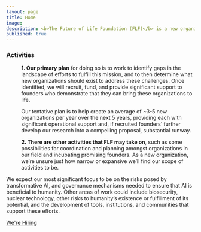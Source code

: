 ```yaml
---
layout: page
title: Home
image: 
description: <b>The Future of Life Foundation (FLF)</b> is a new organization, affiliated with the <a href="https://futureoflife.org/">Future of Life Institute</a>, whose mission is to steer transformative technology towards benefiting life and away from extreme large-scale risks.
published: true
---
```


<h3>Activities</h3>
<dl>
<dt></dt>
<dd>
<p><b>1. Our primary plan</b> for doing so is to work to identify gaps in the landscape of efforts to fulfill this mission, and to then determine what new organizations should exist to address these challenges. Once identified, we will recruit, fund, and provide significant support to founders who demonstrate that they can bring these organizations to life.</p><p>Our tentative plan is to help create an average of ~3-5 new organizations per year over the next 5 years, providing each with significant operational support and, if recruited founders’ further develop our research into a compelling proposal, substantial runway.</p>
</dd>
<dt></dt>
<dd>
<p><b>2. There are other activities that FLF may take on</b>, such as some possibilities for coordination and planning amongst organizations in our field and incubating promising founders. As a new organization, we’re unsure just how narrow or expansive we’ll find our scope of activities to be.</p>
</dd>


<!--<div class="table-wrapper">
<table>
<thead>
<tr>

</tr>
</thead>
<tbody>
<tr>
<td>Activity 1</td>
<td>Our primary plan for doing so is to work to identify gaps in the landscape of efforts to fulfill this mission, and to then determine what new organizations should exist to address these challenges. Once identified, we will recruit, fund, and provide significant support to founders who demonstrate that they can bring these organizations to life.<br><br>Our tentative plan is to help create an average of ~3-5 new organizations per year over the next 5 years, providing each with significant operational support and, if recruited founders’ further develop our research into a compelling proposal, substantial runway.</td>
</tr>
<tr>
<td>Activity 2</td>
<td>There are other activities that FLF may take on, such as some possibilities for coordination and planning amongst organizations in our field and incubating promising founders. As a new organization, we’re unsure just how narrow or expansive we’ll find our scope of activities to be.</td>
</tr>
</tbody>
</table>
</div>-->


We expect our most significant focus to be on the risks posed by transformative AI, and governance mechanisms needed to ensure that AI is beneficial to humanity. Other areas of work could include biosecurity, nuclear technology, other risks to humanity’s existence or fulfillment of its potential, and the development of tools, institutions, and communities that support these efforts.

<a href="/recruitment" class="button fit" style="margin-top: 2rem;">We're Hiring</a>

